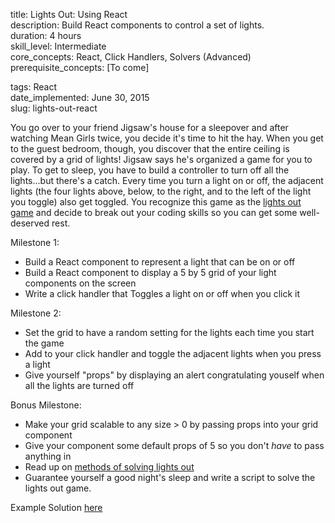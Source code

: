 title:                  Lights Out: Using React  
description:            Build React components to control a set of lights.  
duration:               4 hours  
skill_level:            Intermediate  
core_concepts:          React, Click Handlers, Solvers (Advanced) 
prerequisite_concepts:  [To come]  

tags:                   React  
date_implemented:       June 30, 2015  
slug:                   lights-out-react 

You go over to your friend Jigsaw's house for a sleepover and after watching
Mean Girls twice, you decide it's time to hit the hay. When you get to the guest
bedroom, though, you discover that the entire ceiling is covered by a grid of lights!
Jigsaw says he's organized a game for you to play. To get to sleep, you have
to build a controller to turn off all the lights...but there's a catch. Every
time you turn a light on or off, the adjacent lights (the four lights above,
below, to the right, and to the left of the light you toggle) also get toggled.
You recognize this game as the [lights out game](https://en.wikipedia.org/wiki/Lights_Out_(game))
and decide to break out your coding skills so you can get some well-deserved rest.

Milestone 1:
  - Build a React component to represent a light that can be on or off
  - Build a React component to display a 5 by 5 grid of your light components on the screen
  - Write a click handler that Toggles a light on or off when you click it

Milestone 2:
  - Set the grid to have a random setting for the lights each time you start the game
  - Add to your click handler and toggle the adjacent lights when you press a light
  - Give yourself "props" by displaying an alert congratulating youself when all the lights are turned off

Bonus Milestone:
  - Make your grid scalable to any size > 0 by passing props into your grid component
  - Give your component some default props of 5 so you don't _have_ to pass anything in
  - Read up on [methods of solving lights out](http://www.logicgamesonline.com/lightsout/tutorial.html)
  - Guarantee yourself a good night's sleep and write a script to solve the lights out game.

Example Solution [here](http://codepen.io/ripleyaffect/pen/xGrByr)